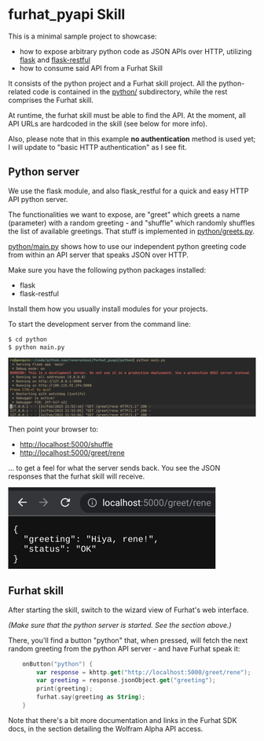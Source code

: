 # furhat_pyapi Skill

This is a minimal sample project to showcase:

- how to expose arbitrary python code as JSON APIs over HTTP, utilizing
  [flask](https://palletsprojects.com/p/flask/) and
  [flask-restful](https://flask-restful.readthedocs.io/en/latest/)
- how to consume said API from a Furhat Skill

It consists of the python project and a Furhat skill project. All the
python-related code is contained in the [python/](python/) subdirectory, while
the rest comprises the Furhat skill.

At runtime, the furhat skill must be able to find the API. At the moment, all
API URLs are hardcoded in the skill (see below for more info).

Also, please note that in this example **no authentication** method is used
yet; I will update to "basic HTTP authentication" as I see fit.

## Python server 

We use the flask module, and also flask_restful for a quick and easy HTTP API
python server.

The functionalities we want to expose, are "greet" which greets a name
(parameter) with a random greeting - and "shuffle" which randomly shuffles the
list of available greetings. That stuff is implemented in
[python/greets.py](python/greets.py).

[python/main.py](python/main.py) shows how to use our independent python
greeting code from within an API server that speaks JSON over HTTP.

Make sure you have the following python packages installed:

- flask
- flask-restful

Install them how you usually install modules for your projects.

To start the development server from the command line:

```shell
$ cd python 
$ python main.py
```
![](img/term.png)

Then point your browser to: 

- [http://localhost:5000/shuffle](http://localhost:5000/shuffle)
- [http://localhost:5000/greet/rene](http://localhost:5000/greet/rene)

... to get a feel for what the server sends back. You see the JSON responses
that the furhat skill will receive.

![](img/browser.png)

## Furhat skill 

After starting the skill, switch to the wizard view of Furhat's web interface.

_(Make sure that the python server is started. See the section above.)_

There, you'll find a button "python" that, when pressed, will fetch the next
random greeting from the python API server - and have Furhat speak it:

```kotlin
    onButton("python") {
        var response = khttp.get("http://localhost:5000/greet/rene");
        var greeting = response.jsonObject.get("greeting");
        print(greeting);
        furhat.say(greeting as String);
    }
```

Note that there's a bit more documentation and links in the Furhat SDK docs, in
the section detailing the Wolfram Alpha API access.

